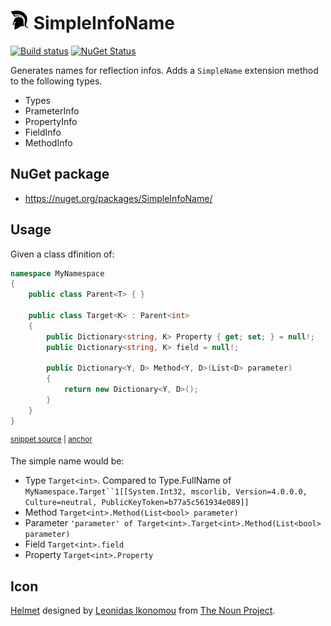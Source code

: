 # <img src='/src/icon.png' height='30px'> SimpleInfoName

[![Build status](https://ci.appveyor.com/api/projects/status/dl7snkk70b964ke4/branch/master?svg=true)](https://ci.appveyor.com/project/SimonCropp/SimpleInfoName)
[![NuGet Status](https://img.shields.io/nuget/v/SimpleInfoName.svg)](https://www.nuget.org/packages/SimpleInfoName/)

Generates names for reflection infos. Adds a `SimpleName` extension method to the following types.

 * Types
 * PrameterInfo 
 * PropertyInfo
 * FieldInfo
 * MethodInfo

## NuGet package

 * https://nuget.org/packages/SimpleInfoName/


## Usage

Given a class dfinition of:

<!-- snippet: Target -->
<a id='snippet-target'></a>
```cs
namespace MyNamespace
{
    public class Parent<T> { }

    public class Target<K> : Parent<int>
    {
        public Dictionary<string, K> Property { get; set; } = null!;
        public Dictionary<string, K> field = null!;

        public Dictionary<Y, D> Method<Y, D>(List<D> parameter)
        {
            return new Dictionary<Y, D>();
        }
    }
}
```
<sup><a href='/src/Tests/Snippets.cs#L9-L25' title='Snippet source file'>snippet source</a> | <a href='#snippet-target' title='Start of snippet'>anchor</a></sup>
<!-- endSnippet -->

The simple name would be:

 * Type `Target<int>`. Compared to Type.FullName of `MyNamespace.Target``1[[System.Int32, mscorlib, Version=4.0.0.0, Culture=neutral, PublicKeyToken=b77a5c561934e089]]` <!-- include: sample. path: /src/sample.include.md -->
 * Method `Target<int>.Method(List<bool> parameter)`
 * Parameter `'parameter' of Target<int>.Target<int>.Method(List<bool> parameter)`
 * Field `Target<int>.field`
 * Property `Target<int>.Property` <!-- endInclude -->


## Icon

[Helmet](https://thenounproject.com/term/helmet/9554/) designed by [Leonidas Ikonomou](https://thenounproject.com/alterego) from [The Noun Project](https://thenounproject.com).
